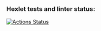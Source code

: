 ### Hexlet tests and linter status:
[![Actions Status](https://github.com/vadim2030/frontend-project-46/workflows/hexlet-check/badge.svg)](https://github.com/vadim2030/frontend-project-46/actions)